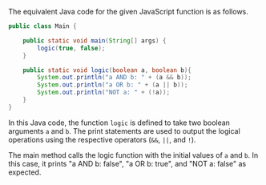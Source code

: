 The equivalent Java code for the given JavaScript function is as follows.

```java
public class Main {

    public static void main(String[] args) {
        logic(true, false);
    }

    public static void logic(boolean a, boolean b){
        System.out.println("a AND b: " + (a && b));
        System.out.println("a OR b: " + (a || b));
        System.out.println("NOT a: " + (!a));
    }
}
```
In this Java code, the function `logic` is defined to take two boolean arguments `a` and `b`. The print statements are used to output the logical operations using the respective operators (`&&`, `||`, and `!`). 

The main method calls the logic function with the initial values of `a` and `b`. In this case, it prints "a AND b: false", "a OR b: true", and "NOT a: false" as expected.
